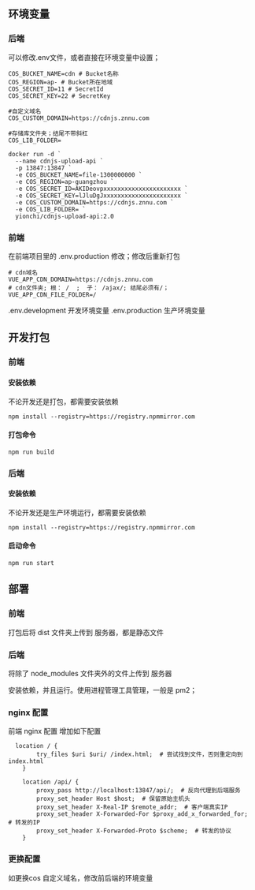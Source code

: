 
## 环境变量
### 后端
可以修改.env文件，或者直接在环境变量中设置；
````
COS_BUCKET_NAME=cdn # Bucket名称
COS_REGION=ap- # Bucket所在地域
COS_SECRET_ID=11 # SecretId
COS_SECRET_KEY=22 # SecretKey

#自定义域名
COS_CUSTOM_DOMAIN=https://cdnjs.znnu.com

#存储库文件夹；结尾不带斜杠
COS_LIB_FOLDER=

````
````
docker run -d `
  --name cdnjs-upload-api `
  -p 13847:13847 `
  -e COS_BUCKET_NAME=file-1300000000 `
  -e COS_REGION=ap-guangzhou `
  -e COS_SECRET_ID=AKIDeovpxxxxxxxxxxxxxxxxxxxxxx `
  -e COS_SECRET_KEY=lJluDgJxxxxxxxxxxxxxxxxxxxxxx `
  -e COS_CUSTOM_DOMAIN=https://cdnjs.znnu.com `
  -e COS_LIB_FOLDER= `
  yionchi/cdnjs-upload-api:2.0
````

### 前端
在前端项目里的 .env.production 修改；修改后重新打包
````
# cdn域名
VUE_APP_CDN_DOMAIN=https://cdnjs.znnu.com
# cdn文件夹; 根： /  ;  子： /ajax/; 结尾必须有/；
VUE_APP_CDN_FILE_FOLDER=/

````
.env.development 开发环境变量
.env.production 生产环境变量

## 开发打包
### 前端

#### 安装依赖
不论开发还是打包，都需要安装依赖
````
npm install --registry=https://registry.npmmirror.com
````



#### 打包命令
````
npm run build
````

### 后端


#### 安装依赖
不论开发还是生产环境运行，都需要安装依赖
````
npm install --registry=https://registry.npmmirror.com
````


#### 启动命令
````
npm run start
````



## 部署
### 前端
打包后将 dist 文件夹上传到 服务器，都是静态文件




### 后端
将除了 node_modules 文件夹外的文件上传到 服务器


安装依赖，并且运行。使用进程管理工具管理，一般是 pm2；



### nginx 配置
前端 nginx 配置 增加如下配置

````
  location / {
        try_files $uri $uri/ /index.html;  # 尝试找到文件，否则重定向到 index.html
    }

    location /api/ {
        proxy_pass http://localhost:13847/api/;  # 反向代理到后端服务
        proxy_set_header Host $host;  # 保留原始主机头
        proxy_set_header X-Real-IP $remote_addr;  # 客户端真实IP
        proxy_set_header X-Forwarded-For $proxy_add_x_forwarded_for;  # 转发的IP
        proxy_set_header X-Forwarded-Proto $scheme;  # 转发的协议
    }
````


### 更换配置
如更换cos 自定义域名，修改前后端的环境变量
